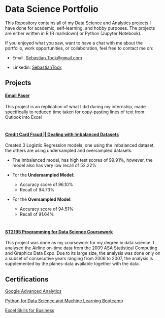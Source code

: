 # Data Science Portfolio

This Repository contains all of my Data Science and Analytics projects I have done for academic, self-learning, and hobby purposes. The projects are either written in R (R markdown) or Python (Jupyter Notebook). 

If you enjoyed what you saw, want to have a chat with me about the portfolio, work opportunities, or collaboration, feel free to contact me on:

- Email: Sebastian.Tock@gmail.com

- Linkedin: [SebastianTock](https://www.linkedin.com/in/sebastiantock/)

## Projects

#### [Email Paser](https://github.com/SebastianTock/Email_Parser/tree/main)

This project is an replication of what I did during my internship, made specifically to reduced time taken for copy-pasting lines of text from Outlook into Excel

#

#### [Credit Card Fraud || Dealing with Imbalanced Datasets](https://github.com/SebastianTock/Credit_Card_Fraud/tree/main)

Created 3 Logistic Regression models, one using the imbalanced dataset, the others are using undersampled and oversampled datasets.

* The Imbalanced model, has high test scores of 99.91%, however, the model also has very low recall of 52.22%

* For the **Undersampled Model**:
    * Accuracy score of 96.10%
    * Recall of 94.73%
* For the **Oversampled Model**:
    * Accuracy score of 94.51%
    * Recall of 91.64%

#

#### [ST2195 Programming for Data Science Coursework](https://github.com/SebastianTock/ST2195_Coursework)

This project was done as my coursework for my degree in data science. I analysed the Airline on-time data from the 2009 ASA Statistical Computing and Graphics Data Expo. Due to its large size, the analysis was done only on a subset of consecutive years ranging from 2006 to 2007, the analysis is supplemented by the planes-data available together with the data.


## Certifications

[Google Advanced Analytics](https://github.com/SebastianTock/Portfolio/blob/main/Certifications/Google%20Advanced%20Analytics.pdf)

[Python for Data Science and Machine Learning Bootcamp](https://github.com/SebastianTock/Portfolio/blob/main/Certifications/Python%20for%20Data%20Science%20and%20Machine%20Learning%20Bootcamp.pdf)

[Excel Skills for Business](https://github.com/SebastianTock/Data-Science-Portfolio/blob/main/Certifications/Excel%20for%20Business.pdf)
